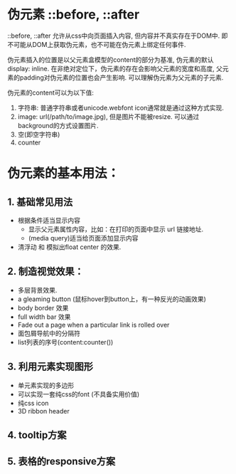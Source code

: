 # 伪元素 ::before, ::after
::before, ::after 允许从css中向页面插入内容, 但内容并不真实存在于DOM中.
即不可能从DOM上获取伪元素，也不可能在伪元素上绑定任何事件.

伪元素插入的位置是以父元素盒模型的content的部分为基准, 
伪元素的默认display: inline.
在非绝对定位下，伪元素的存在会影响父元素的宽度和高度, 父元素的padding对伪元素的位置也会产生影响.
可以理解伪元素为父元素的子元素.

伪元素的content可以为以下值:
1. 字符串: 普通字符串或者unicode.webfont icon通常就是通过这种方式实现.
2. image: url(/path/to/image.jpg), 但是图片不能被resize. 可以通过background的方式设置图片.
3. 空(即空字符串)
4. counter


# 伪元素的基本用法：
## 1. 基础常见用法
* 根据条件适当显示内容
  * 显示父元素属性内容，比如：在打印的页面中显示 url 链接地址.
  * (media query)适当给页面添加显示内容
* 清浮动 和 模拟出float center 的效果.


  
## 2. 制造视觉效果：
  * 多层背景效果.
  * a gleaming button (鼠标hover到button上，有一种反光的动画效果)
  * body border 效果
  * full width bar 效果
  * Fade out a page when a particular link is rolled over
  * 面包屑导航中的分隔符
  * list列表的序号(content:counter())

## 3. 利用元素实现图形
  * 单元素实现的多边形
  * 可以实现一套纯css的font (不具备实用价值)
  * 纯css icon
  * 3D ribbon header

## 4. tooltip方案

## 5. 表格的responsive方案










